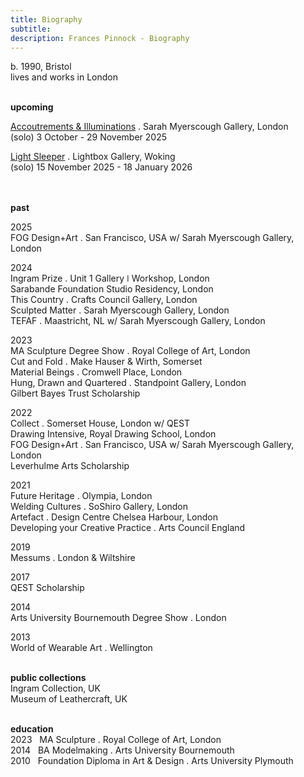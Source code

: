 ```yaml
---
title: Biography
subtitle: 
description: Frances Pinnock - Biography
---
```

  
b. 1990, Bristol  
lives and works in London   
<br />  
 
**upcoming**  
  
[Accoutrements & Illuminations](https://www.sarahmyerscough.com/exhibitions/70-frances-pinnock-solo-show-gallery-solo-show-2025/) . Sarah Myerscough Gallery, London  
(solo)
3 October - 29 November 2025

[Light Sleeper](https://www.thelightbox.org.uk/whats-on/frances-pinnock-light-sleeper) . Lightbox Gallery, Woking  
(solo)
15 November 2025 - 18 January 2026  
<br /> 
<br />

**past**  

2025  
FOG Design+Art . San Francisco, USA w/ Sarah Myerscough Gallery, London  

2024  
Ingram Prize . Unit 1 Gallery ǀ Workshop, London  
Sarabande Foundation Studio Residency, London  
This Country . Crafts Council Gallery, London  
Sculpted Matter . Sarah Myerscough Gallery, London  
TEFAF . Maastricht, NL w/ Sarah Myerscough Gallery, London  

2023  
MA Sculpture Degree Show . Royal College of Art, London  
Cut and Fold . Make Hauser & Wirth, Somerset  
Material Beings . Cromwell Place, London  
Hung, Drawn and Quartered . Standpoint Gallery, London  
Gilbert Bayes Trust Scholarship  

2022  
Collect . Somerset House, London  w/ QEST  
Drawing Intensive, Royal Drawing School, London  
FOG Design+Art . San Francisco, USA w/ Sarah Myerscough Gallery, London  
Leverhulme Arts Scholarship  

2021  
Future Heritage . Olympia, London  
Welding Cultures . SoShiro Gallery, London  
Artefact . Design Centre Chelsea Harbour, London  
Developing your Creative Practice . Arts Council England  

2019  
Messums . London & Wiltshire  

2017  
QEST Scholarship  

2014  
Arts University Bournemouth Degree Show . London  

2013  
World of Wearable Art . Wellington  
<br />  

**public collections**  
Ingram Collection, UK  
Museum of Leathercraft, UK  
<br />  

**education**  
2023&nbsp;&nbsp;&nbsp;MA Sculpture . Royal College of Art, London  
2014&nbsp;&nbsp;&nbsp;BA Modelmaking . Arts University Bournemouth  
2010&nbsp;&nbsp;&nbsp;Foundation Diploma in Art & Design . Arts University Plymouth







  










 



  










 











